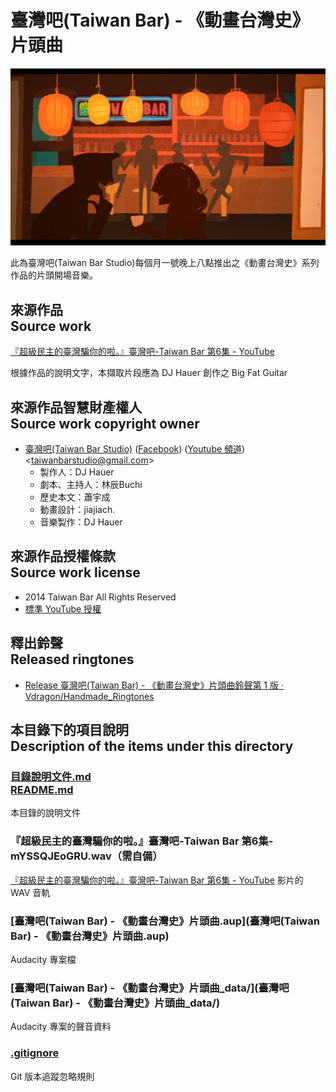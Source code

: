 # 臺灣吧(Taiwan Bar) - 《動畫台灣史》片頭曲
![代表圖](./代表圖.png "代表圖")

此為臺灣吧(Taiwan Bar Studio)每個月一號晚上八點推出之《動畫台灣史》系列作品的片頭開場音樂。

## 來源作品<br />Source work
[『超級民主的臺灣騙你的啦。』臺灣吧-Taiwan Bar 第6集 - YouTube](https://www.youtube.com/watch?v=mYSSQJEoGRU)

根據作品的說明文字，本擷取片段應為 DJ Hauer 創作之 Big Fat Guitar

## 來源作品智慧財產權人<br />Source work copyright owner
* [臺灣吧(Taiwan Bar Studio)](http://taiwanbar.cc/) ([Facebook](https://www.facebook.com/taiwanbarstudio)) ([Youtube 頻道](https://youtube.com/channel/UCRNsHFT7BFoAPBcuAa5sgEQ)) &lt;<taiwanbarstudio@gmail.com>&gt;
	* 製作人：DJ Hauer
	* 劇本、主持人：林辰Buchi
	* 歷史本文：蕭宇成
	* 動畫設計：jiajiach.
	* 音樂製作：DJ Hauer

## 來源作品授權條款<br />Source work license
* 2014 Taiwan Bar All Rights Reserved
* [標準 YouTube 授權](https://www.youtube.com/t/terms)

## 釋出鈴聲<br />Released ringtones
* [Release 臺灣吧(Taiwan Bar) - 《動畫台灣史》片頭曲鈴聲第 1 版 · Vdragon/Handmade_Ringtones](https://github.com/Vdragon/Handmade_Ringtones/releases/tag/Release-2015-04-08)

## 本目錄下的項目說明<br />Description of the items under this directory
### [目錄說明文件.md<br />README.md](README.md)
本目錄的說明文件

### 『超級民主的臺灣騙你的啦。』臺灣吧-Taiwan Bar 第6集-mYSSQJEoGRU.wav（需自備）
[『超級民主的臺灣騙你的啦。』臺灣吧-Taiwan Bar 第6集 - YouTube](https://www.youtube.com/watch?v=mYSSQJEoGRU) 影片的 WAV 音軌

### [臺灣吧(Taiwan Bar) - 《動畫台灣史》片頭曲.aup](臺灣吧(Taiwan Bar) - 《動畫台灣史》片頭曲.aup)
Audacity 專案檔

### [臺灣吧(Taiwan Bar) - 《動畫台灣史》片頭曲_data/](臺灣吧(Taiwan Bar) - 《動畫台灣史》片頭曲_data/)
Audacity 專案的聲音資料

### [.gitignore](.gitignore)
Git 版本追蹤忽略規則
